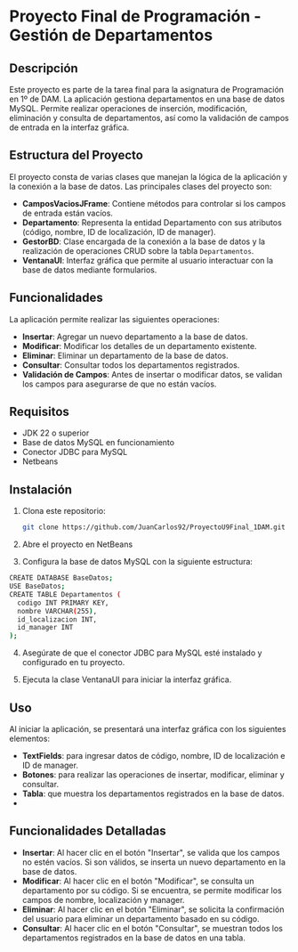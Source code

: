 # Proyecto Final de Programación - Gestión de Departamentos

## Descripción

Este proyecto es parte de la tarea final para la asignatura de Programación en 1º de DAM. La aplicación gestiona departamentos en una base de datos MySQL. Permite realizar operaciones de inserción, modificación, eliminación y consulta de departamentos, así como la validación de campos de entrada en la interfaz gráfica.

## Estructura del Proyecto

El proyecto consta de varias clases que manejan la lógica de la aplicación y la conexión a la base de datos. Las principales clases del proyecto son:

- **CamposVaciosJFrame**: Contiene métodos para controlar si los campos de entrada están vacíos.
- **Departamento**: Representa la entidad Departamento con sus atributos (código, nombre, ID de localización, ID de manager).
- **GestorBD**: Clase encargada de la conexión a la base de datos y la realización de operaciones CRUD sobre la tabla `Departamentos`.
- **VentanaUI**: Interfaz gráfica que permite al usuario interactuar con la base de datos mediante formularios.

## Funcionalidades

La aplicación permite realizar las siguientes operaciones:

- **Insertar**: Agregar un nuevo departamento a la base de datos.
- **Modificar**: Modificar los detalles de un departamento existente.
- **Eliminar**: Eliminar un departamento de la base de datos.
- **Consultar**: Consultar todos los departamentos registrados.
- **Validación de Campos**: Antes de insertar o modificar datos, se validan los campos para asegurarse de que no están vacíos.

## Requisitos

- JDK 22 o superior
- Base de datos MySQL en funcionamiento
- Conector JDBC para MySQL
- Netbeans

## Instalación

1. Clona este repositorio:
   ```bash
   git clone https://github.com/JuanCarlos92/ProyectoU9Final_1DAM.git
   
2. Abre el proyecto en NetBeans

3. Configura la base de datos MySQL con la siguiente estructura:
  ```bash
  CREATE DATABASE BaseDatos;
  USE BaseDatos;
  CREATE TABLE Departamentos (
    codigo INT PRIMARY KEY,
    nombre VARCHAR(255),
    id_localizacion INT,
    id_manager INT
  );
  ```
4. Asegúrate de que el conector JDBC para MySQL esté instalado y configurado en tu proyecto.

5. Ejecuta la clase VentanaUI para iniciar la interfaz gráfica.

## Uso
Al iniciar la aplicación, se presentará una interfaz gráfica con los siguientes elementos:

- **TextFields**: para ingresar datos de código, nombre, ID de localización e ID de manager.
- **Botones**: para realizar las operaciones de insertar, modificar, eliminar y consultar.
- **Tabla**: que muestra los departamentos registrados en la base de datos.
- 
## Funcionalidades Detalladas
- **Insertar**: Al hacer clic en el botón "Insertar", se valida que los campos no estén vacíos. Si son válidos, se inserta un nuevo departamento en la base de datos.
- **Modificar**: Al hacer clic en el botón "Modificar", se consulta un departamento por su código. Si se encuentra, se permite modificar los campos de nombre, localización y manager.
- **Eliminar**: Al hacer clic en el botón "Eliminar", se solicita la confirmación del usuario para eliminar un departamento basado en su código.
- **Consultar**: Al hacer clic en el botón "Consultar", se muestran todos los departamentos registrados en la base de datos en una tabla.


